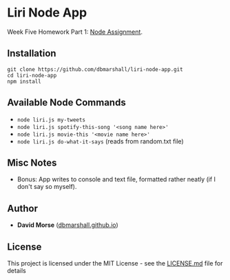 # Liri Node App

Week Five Homework Part 1: [Node Assignment](http://ucb.bootcampcontent.com/UCB-Coding-Bootcamp/09-11-2017-UCB-Class-Repository-FSF-FT/blob/master/05-week/homework/part-1/homework_instructions.md).

## Installation

```
git clone https://github.com/dbmarshall/liri-node-app.git
cd liri-node-app
npm install
```

## Available Node Commands

* `node liri.js my-tweets`
* `node liri.js spotify-this-song '<song name here>'`
* `node liri.js movie-this '<movie name here>'`
* `node liri.js do-what-it-says` (reads from random.txt file)

## Misc Notes

* Bonus: App writes to console and text file, formatted rather neatly (if I don't say so myself).

## Author

* **David Morse** ([dbmarshall.github.io](https://dbmarshall.github.io))

## License

This project is licensed under the MIT License - see the [LICENSE.md](LICENSE.md) file for details

